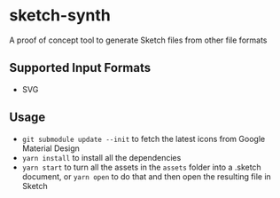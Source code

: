 # sketch-synth

A proof of concept tool to generate Sketch files from other file formats

## Supported Input Formats

- SVG

## Usage

- `git submodule update --init` to fetch the latest icons from Google Material Design
- `yarn install` to install all the dependencies
- `yarn start` to turn all the assets in the `assets` folder into a .sketch document, or `yarn open` to do that and then open the resulting file in Sketch
